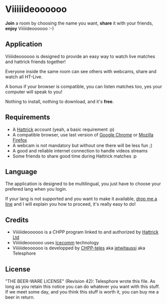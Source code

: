 # Viiiiideoooooo

**Join** a room by choosing the name you want, **share** it with your friends, **enjoy** Viiiiideoooooo :-)

## Application

Viiiiideoooooo is designed to provide an easy way to watch live matches and hattrick friends together! 

Everyone inside the same room can see others with webcams, share and watch all HT-Live. 

A bonus if your browser is compatible, you can listen matches too, yes your computer will speak to you!

Nothing to install, nothing to download, and it's **free**.


## Requirements

 - A [Hattrick](http://www.hattrick.org) account (yeah, a basic requirement :p)
 - A compatible browser, use last version of [Google Chrome](https://www.google.com/chrome/) or [Mozilla Firefox](https://www.getfirefox.com)
 - A webcam is not mandatory but without one there will be less fun ;)
 - A good and reliable internet connection to handle videos streams
 - Some friends to share good time during Hattrick matches :p


## Language

The application is designed to be multilingual, you just have to choose your prefered lang when you login.

If your lang is not supported and you want to make it available, [drop me a line](http://www.hattrick.org/goto.ashx?path=/Club/Manager/?userId=653581) and I will explain you how to proceed, it's really easy to do!


## Credits

 - Viiiiiideoooooo is a CHPP program linked to and authorized by [Hattrick Ltd](http://www.hattrick.org)
 - Viiiiiideoooooo uses [Icecomm](http://icecomm.io/) technology
 - Viiiiiideoooooo is developped by [CHPP-teles](http://www.hattrick.org/goto.ashx?path=/Club/Manager/?userId=653581) aka [jetwitaussi](https://twitter.com/jetwitaussi) aka Telesphore


## License

"THE BEER-WARE LICENSE" (Revision 42):
Telesphore wrote this file. As long as you retain this notice you can do whatever you want with this stuff. If we meet some day, and you think this stuff is worth it, you can buy me a beer in return.